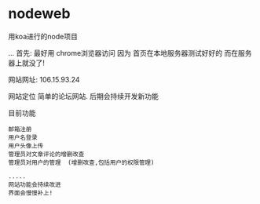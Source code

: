 # nodeweb
用koa进行的node项目

...
首先: 最好用 chrome浏览器访问
    因为
        首页在本地服务器测试好好的
        而在服务器上就没了!

网站网址: 106.15.93.24

网站定位
    简单的论坛网站.
    后期会持续开发新功能

目前功能

    邮箱注册 
    用户名登录
    用户头像上传
    管理员对文章评论的增删改查
    管理员对用户的管理  (增删改查,包括用户的权限管理)
    
    .....
    网站功能会持续改进
    界面会慢慢补上!
    
